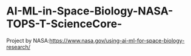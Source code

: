# AI-ML-in-Space-Biology-NASA-TOPS-T-ScienceCore-

Project by NASA:https://www.nasa.gov/using-ai-ml-for-space-biology-research/

